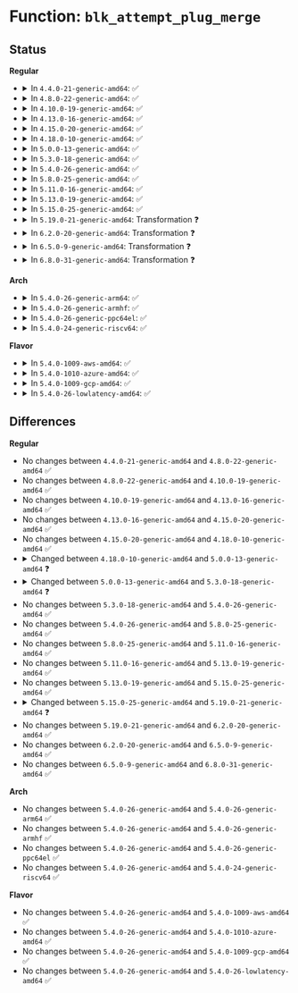 # Function: <code>blk_attempt_plug_merge</code>

## Status
<b>Regular</b>
<ul>
<li>
<details>
<summary>In <code>4.4.0-21-generic-amd64</code>: ✅</summary>

```c
bool blk_attempt_plug_merge(struct request_queue * q, struct bio * bio, unsigned int * request_count, struct request * * same_queue_rq)
```

```json
{
  "name": "blk_attempt_plug_merge",
  "collision_type": "Unique Global",
  "inline_type": "No",
  "funcs": [
    {
      "addr": 18446744071582756080,
      "name": "blk_attempt_plug_merge",
      "external": true,
      "loc": "block/blk-core.c:1613",
      "file": "block/blk-core.c",
      "inline": "seen, unknown",
      "caller_inline": [],
      "caller_func": [
        "block/blk-core.c:blk_queue_bio",
        "block/blk-mq.c:blk_sq_make_request",
        "block/blk-mq.c:blk_mq_make_request"
      ]
    }
  ],
  "symbols": [
    {
      "addr": 18446744071582756080,
      "name": "blk_attempt_plug_merge",
      "section": ".text",
      "bind": "STB_GLOBAL",
      "size": 235
    }
  ]
}
```
</details>
</li>
<li>
<details>
<summary>In <code>4.8.0-22-generic-amd64</code>: ✅</summary>

```c
bool blk_attempt_plug_merge(struct request_queue * q, struct bio * bio, unsigned int * request_count, struct request * * same_queue_rq)
```

```json
{
  "name": "blk_attempt_plug_merge",
  "collision_type": "Unique Global",
  "inline_type": "No",
  "funcs": [
    {
      "addr": 18446744071583033968,
      "name": "blk_attempt_plug_merge",
      "external": true,
      "loc": "block/blk-core.c:1574",
      "file": "block/blk-core.c",
      "inline": "seen, unknown",
      "caller_inline": [],
      "caller_func": [
        "block/blk-core.c:blk_queue_bio",
        "block/blk-mq.c:blk_sq_make_request",
        "block/blk-mq.c:blk_mq_make_request"
      ]
    }
  ],
  "symbols": [
    {
      "addr": 18446744071583033968,
      "name": "blk_attempt_plug_merge",
      "section": ".text",
      "bind": "STB_GLOBAL",
      "size": 261
    }
  ]
}
```
</details>
</li>
<li>
<details>
<summary>In <code>4.10.0-19-generic-amd64</code>: ✅</summary>

```c
bool blk_attempt_plug_merge(struct request_queue * q, struct bio * bio, unsigned int * request_count, struct request * * same_queue_rq)
```

```json
{
  "name": "blk_attempt_plug_merge",
  "collision_type": "Unique Global",
  "inline_type": "No",
  "funcs": [
    {
      "addr": 18446744071583138912,
      "name": "blk_attempt_plug_merge",
      "external": true,
      "loc": "block/blk-core.c:1547",
      "file": "block/blk-core.c",
      "inline": "seen, unknown",
      "caller_inline": [],
      "caller_func": [
        "block/blk-core.c:blk_queue_bio",
        "block/blk-mq.c:blk_sq_make_request",
        "block/blk-mq.c:blk_mq_make_request"
      ]
    }
  ],
  "symbols": [
    {
      "addr": 18446744071583138912,
      "name": "blk_attempt_plug_merge",
      "section": ".text",
      "bind": "STB_GLOBAL",
      "size": 261
    }
  ]
}
```
</details>
</li>
<li>
<details>
<summary>In <code>4.13.0-16-generic-amd64</code>: ✅</summary>

```c
bool blk_attempt_plug_merge(struct request_queue * q, struct bio * bio, unsigned int * request_count, struct request * * same_queue_rq)
```

```json
{
  "name": "blk_attempt_plug_merge",
  "collision_type": "Unique Global",
  "inline_type": "No",
  "funcs": [
    {
      "addr": 18446744071583196256,
      "name": "blk_attempt_plug_merge",
      "external": true,
      "loc": "block/blk-core.c:1674",
      "file": "block/blk-core.c",
      "inline": "seen, unknown",
      "caller_inline": [],
      "caller_func": [
        "block/blk-core.c:blk_queue_bio",
        "block/blk-mq.c:blk_mq_make_request"
      ]
    }
  ],
  "symbols": [
    {
      "addr": 18446744071583196256,
      "name": "blk_attempt_plug_merge",
      "section": ".text",
      "bind": "STB_GLOBAL",
      "size": 255
    }
  ]
}
```
</details>
</li>
<li>
<details>
<summary>In <code>4.15.0-20-generic-amd64</code>: ✅</summary>

```c
bool blk_attempt_plug_merge(struct request_queue * q, struct bio * bio, unsigned int * request_count, struct request * * same_queue_rq)
```

```json
{
  "name": "blk_attempt_plug_merge",
  "collision_type": "Unique Global",
  "inline_type": "No",
  "funcs": [
    {
      "addr": 18446744071583373488,
      "name": "blk_attempt_plug_merge",
      "external": true,
      "loc": "block/blk-core.c:1794",
      "file": "block/blk-core.c",
      "inline": "seen, unknown",
      "caller_inline": [],
      "caller_func": [
        "block/blk-core.c:blk_queue_bio",
        "block/blk-mq.c:blk_mq_make_request"
      ]
    }
  ],
  "symbols": [
    {
      "addr": 18446744071583373488,
      "name": "blk_attempt_plug_merge",
      "section": ".text",
      "bind": "STB_GLOBAL",
      "size": 255
    }
  ]
}
```
</details>
</li>
<li>
<details>
<summary>In <code>4.18.0-10-generic-amd64</code>: ✅</summary>

```c
bool blk_attempt_plug_merge(struct request_queue * q, struct bio * bio, unsigned int * request_count, struct request * * same_queue_rq)
```

```json
{
  "name": "blk_attempt_plug_merge",
  "collision_type": "Unique Global",
  "inline_type": "No",
  "funcs": [
    {
      "addr": 18446744071583583008,
      "name": "blk_attempt_plug_merge",
      "external": true,
      "loc": "block/blk-core.c:1891",
      "file": "block/blk-core.c",
      "inline": "seen, unknown",
      "caller_inline": [],
      "caller_func": [
        "block/blk-core.c:blk_queue_bio",
        "block/blk-mq.c:blk_mq_make_request"
      ]
    }
  ],
  "symbols": [
    {
      "addr": 18446744071583583008,
      "name": "blk_attempt_plug_merge",
      "section": ".text",
      "bind": "STB_GLOBAL",
      "size": 260
    }
  ]
}
```
</details>
</li>
<li>
<details>
<summary>In <code>5.0.0-13-generic-amd64</code>: ✅</summary>

```c
bool blk_attempt_plug_merge(struct request_queue * q, struct bio * bio, struct request * * same_queue_rq)
```

```json
{
  "name": "blk_attempt_plug_merge",
  "collision_type": "Unique Global",
  "inline_type": "No",
  "funcs": [
    {
      "addr": 18446744071583693472,
      "name": "blk_attempt_plug_merge",
      "external": true,
      "loc": "block/blk-core.c:685",
      "file": "block/blk-core.c",
      "inline": "seen, unknown",
      "caller_inline": [],
      "caller_func": [
        "block/blk-mq.c:blk_mq_make_request"
      ]
    }
  ],
  "symbols": [
    {
      "addr": 18446744071583693472,
      "name": "blk_attempt_plug_merge",
      "section": ".text",
      "bind": "STB_GLOBAL",
      "size": 245
    }
  ]
}
```
</details>
</li>
<li>
<details>
<summary>In <code>5.3.0-18-generic-amd64</code>: ✅</summary>

```c
bool blk_attempt_plug_merge(struct request_queue * q, struct bio * bio, unsigned int nr_segs, struct request * * same_queue_rq)
```

```json
{
  "name": "blk_attempt_plug_merge",
  "collision_type": "Unique Global",
  "inline_type": "No",
  "funcs": [
    {
      "addr": 18446744071583882192,
      "name": "blk_attempt_plug_merge",
      "external": true,
      "loc": "block/blk-core.c:684",
      "file": "block/blk-core.c",
      "inline": "seen, unknown",
      "caller_inline": [],
      "caller_func": [
        "block/blk-mq.c:blk_mq_make_request"
      ]
    }
  ],
  "symbols": [
    {
      "addr": 18446744071583882192,
      "name": "blk_attempt_plug_merge",
      "section": ".text",
      "bind": "STB_GLOBAL",
      "size": 276
    }
  ]
}
```
</details>
</li>
<li>
<details>
<summary>In <code>5.4.0-26-generic-amd64</code>: ✅</summary>

```c
bool blk_attempt_plug_merge(struct request_queue * q, struct bio * bio, unsigned int nr_segs, struct request * * same_queue_rq)
```

```json
{
  "name": "blk_attempt_plug_merge",
  "collision_type": "Unique Global",
  "inline_type": "No",
  "funcs": [
    {
      "addr": 18446744071583985392,
      "name": "blk_attempt_plug_merge",
      "external": true,
      "loc": "block/blk-core.c:692",
      "file": "block/blk-core.c",
      "inline": "seen, unknown",
      "caller_inline": [],
      "caller_func": [
        "block/blk-mq.c:blk_mq_make_request"
      ]
    }
  ],
  "symbols": [
    {
      "addr": 18446744071583985392,
      "name": "blk_attempt_plug_merge",
      "section": ".text",
      "bind": "STB_GLOBAL",
      "size": 276
    }
  ]
}
```
</details>
</li>
<li>
<details>
<summary>In <code>5.8.0-25-generic-amd64</code>: ✅</summary>

```c
bool blk_attempt_plug_merge(struct request_queue * q, struct bio * bio, unsigned int nr_segs, struct request * * same_queue_rq)
```

```json
{
  "name": "blk_attempt_plug_merge",
  "collision_type": "Unique Global",
  "inline_type": "No",
  "funcs": [
    {
      "addr": 18446744071584373936,
      "name": "blk_attempt_plug_merge",
      "external": true,
      "loc": "block/blk-core.c:748",
      "file": "block/blk-core.c",
      "inline": "seen, unknown",
      "caller_inline": [],
      "caller_func": [
        "block/blk-mq.c:blk_mq_make_request"
      ]
    }
  ],
  "symbols": [
    {
      "addr": 18446744071584373936,
      "name": "blk_attempt_plug_merge",
      "section": ".text",
      "bind": "STB_GLOBAL",
      "size": 276
    }
  ]
}
```
</details>
</li>
<li>
<details>
<summary>In <code>5.11.0-16-generic-amd64</code>: ✅</summary>

```c
bool blk_attempt_plug_merge(struct request_queue * q, struct bio * bio, unsigned int nr_segs, struct request * * same_queue_rq)
```

```json
{
  "name": "blk_attempt_plug_merge",
  "collision_type": "Unique Global",
  "inline_type": "No",
  "funcs": [
    {
      "addr": 18446744071584519504,
      "name": "blk_attempt_plug_merge",
      "external": true,
      "loc": "block/blk-merge.c:1057",
      "file": "block/blk-merge.c",
      "inline": "seen, unknown",
      "caller_inline": [],
      "caller_func": [
        "block/blk-mq.c:blk_mq_submit_bio"
      ]
    }
  ],
  "symbols": [
    {
      "addr": 18446744071584519504,
      "name": "blk_attempt_plug_merge",
      "section": ".text",
      "bind": "STB_GLOBAL",
      "size": 219
    }
  ]
}
```
</details>
</li>
<li>
<details>
<summary>In <code>5.13.0-19-generic-amd64</code>: ✅</summary>

```c
bool blk_attempt_plug_merge(struct request_queue * q, struct bio * bio, unsigned int nr_segs, struct request * * same_queue_rq)
```

```json
{
  "name": "blk_attempt_plug_merge",
  "collision_type": "Unique Global",
  "inline_type": "No",
  "funcs": [
    {
      "addr": 18446744071584552128,
      "name": "blk_attempt_plug_merge",
      "external": true,
      "loc": "block/blk-merge.c:1060",
      "file": "block/blk-merge.c",
      "inline": "seen, unknown",
      "caller_inline": [],
      "caller_func": [
        "block/blk-mq.c:blk_mq_submit_bio"
      ]
    }
  ],
  "symbols": [
    {
      "addr": 18446744071584552128,
      "name": "blk_attempt_plug_merge",
      "section": ".text",
      "bind": "STB_GLOBAL",
      "size": 219
    }
  ]
}
```
</details>
</li>
<li>
<details>
<summary>In <code>5.15.0-25-generic-amd64</code>: ✅</summary>

```c
bool blk_attempt_plug_merge(struct request_queue * q, struct bio * bio, unsigned int nr_segs, struct request * * same_queue_rq)
```

```json
{
  "name": "blk_attempt_plug_merge",
  "collision_type": "Unique Global",
  "inline_type": "No",
  "funcs": [
    {
      "addr": 18446744071584963456,
      "name": "blk_attempt_plug_merge",
      "external": true,
      "loc": "block/blk-merge.c:1043",
      "file": "block/blk-merge.c",
      "inline": "seen, unknown",
      "caller_inline": [],
      "caller_func": [
        "block/blk-mq.c:blk_mq_submit_bio"
      ]
    }
  ],
  "symbols": [
    {
      "addr": 18446744071584963456,
      "name": "blk_attempt_plug_merge",
      "section": ".text",
      "bind": "STB_GLOBAL",
      "size": 219
    }
  ]
}
```
</details>
</li>
<li>
<details>
<summary>In <code>5.19.0-21-generic-amd64</code>: Transformation ❓</summary>

```c
bool blk_attempt_plug_merge(struct request_queue * q, struct bio * bio, unsigned int nr_segs)
```

```json
{
  "name": "blk_attempt_plug_merge",
  "collision_type": "Unique Global",
  "inline_type": "No",
  "funcs": [
    {
      "addr": 0,
      "name": "blk_attempt_plug_merge",
      "external": true,
      "loc": "block/blk-merge.c:1038",
      "file": "block/blk-merge.c",
      "inline": "seen, unknown",
      "caller_inline": [],
      "caller_func": [
        "block/blk-mq.c:blk_mq_attempt_bio_merge"
      ]
    }
  ],
  "symbols": [
    {
      "addr": 18446744071594096176,
      "name": "blk_attempt_plug_merge.cold",
      "section": ".text",
      "bind": "STB_LOCAL",
      "size": 27
    },
    {
      "addr": 18446744071585667328,
      "name": "blk_attempt_plug_merge",
      "section": ".text",
      "bind": "STB_GLOBAL",
      "size": 231
    }
  ]
}
```
</details>
</li>
<li>
<details>
<summary>In <code>6.2.0-20-generic-amd64</code>: Transformation ❓</summary>

```c
bool blk_attempt_plug_merge(struct request_queue * q, struct bio * bio, unsigned int nr_segs)
```

```json
{
  "name": "blk_attempt_plug_merge",
  "collision_type": "Unique Global",
  "inline_type": "No",
  "funcs": [
    {
      "addr": 0,
      "name": "blk_attempt_plug_merge",
      "external": true,
      "loc": "block/blk-merge.c:1107",
      "file": "block/blk-merge.c",
      "inline": "seen, unknown",
      "caller_inline": [],
      "caller_func": [
        "block/blk-mq.c:blk_mq_attempt_bio_merge"
      ]
    }
  ],
  "symbols": [
    {
      "addr": 18446744071596105182,
      "name": "blk_attempt_plug_merge.cold",
      "section": ".text",
      "bind": "STB_LOCAL",
      "size": 27
    },
    {
      "addr": 18446744071586443008,
      "name": "blk_attempt_plug_merge",
      "section": ".text",
      "bind": "STB_GLOBAL",
      "size": 255
    }
  ]
}
```
</details>
</li>
<li>
<details>
<summary>In <code>6.5.0-9-generic-amd64</code>: Transformation ❓</summary>

```c
bool blk_attempt_plug_merge(struct request_queue * q, struct bio * bio, unsigned int nr_segs)
```

```json
{
  "name": "blk_attempt_plug_merge",
  "collision_type": "Unique Global",
  "inline_type": "No",
  "funcs": [
    {
      "addr": 0,
      "name": "blk_attempt_plug_merge",
      "external": true,
      "loc": "block/blk-merge.c:1103",
      "file": "block/blk-merge.c",
      "inline": "seen, unknown",
      "caller_inline": [],
      "caller_func": [
        "block/blk-mq.c:blk_mq_attempt_bio_merge"
      ]
    }
  ],
  "symbols": [
    {
      "addr": 18446744071596629194,
      "name": "blk_attempt_plug_merge.cold",
      "section": ".text",
      "bind": "STB_LOCAL",
      "size": 27
    },
    {
      "addr": 18446744071586690160,
      "name": "blk_attempt_plug_merge",
      "section": ".text",
      "bind": "STB_GLOBAL",
      "size": 249
    }
  ]
}
```
</details>
</li>
<li>
<details>
<summary>In <code>6.8.0-31-generic-amd64</code>: Transformation ❓</summary>

```c
bool blk_attempt_plug_merge(struct request_queue * q, struct bio * bio, unsigned int nr_segs)
```

```json
{
  "name": "blk_attempt_plug_merge",
  "collision_type": "Unique Global",
  "inline_type": "No",
  "funcs": [
    {
      "addr": 0,
      "name": "blk_attempt_plug_merge",
      "external": true,
      "loc": "block/blk-merge.c:1099",
      "file": "block/blk-merge.c",
      "inline": "seen, unknown",
      "caller_inline": [],
      "caller_func": [
        "block/blk-mq.c:blk_mq_attempt_bio_merge"
      ]
    }
  ],
  "symbols": [
    {
      "addr": 18446744071597535674,
      "name": "blk_attempt_plug_merge.cold",
      "section": ".text",
      "bind": "STB_LOCAL",
      "size": 53
    },
    {
      "addr": 18446744071586961504,
      "name": "blk_attempt_plug_merge",
      "section": ".text",
      "bind": "STB_GLOBAL",
      "size": 249
    }
  ]
}
```
</details>
</li>
</ul>
<b>Arch</b>
<ul>
<li>
<details>
<summary>In <code>5.4.0-26-generic-arm64</code>: ✅</summary>

```c
bool blk_attempt_plug_merge(struct request_queue * q, struct bio * bio, unsigned int nr_segs, struct request * * same_queue_rq)
```

```json
{
  "name": "blk_attempt_plug_merge",
  "collision_type": "Unique Global",
  "inline_type": "No",
  "funcs": [
    {
      "addr": 18446603336495810640,
      "name": "blk_attempt_plug_merge",
      "external": true,
      "loc": "block/blk-core.c:692",
      "file": "block/blk-core.c",
      "inline": "seen, unknown",
      "caller_inline": [],
      "caller_func": [
        "block/blk-mq.c:blk_mq_make_request"
      ]
    }
  ],
  "symbols": [
    {
      "addr": 18446603336495810640,
      "name": "blk_attempt_plug_merge",
      "section": ".text",
      "bind": "STB_GLOBAL",
      "size": 340
    }
  ]
}
```
</details>
</li>
<li>
<details>
<summary>In <code>5.4.0-26-generic-armhf</code>: ✅</summary>

```c
bool blk_attempt_plug_merge(struct request_queue * q, struct bio * bio, unsigned int nr_segs, struct request * * same_queue_rq)
```

```json
{
  "name": "blk_attempt_plug_merge",
  "collision_type": "Unique Global",
  "inline_type": "No",
  "funcs": [
    {
      "addr": 3229162124,
      "name": "blk_attempt_plug_merge",
      "external": true,
      "loc": "block/blk-core.c:692",
      "file": "block/blk-core.c",
      "inline": "seen, unknown",
      "caller_inline": [],
      "caller_func": [
        "block/blk-mq.c:blk_mq_make_request"
      ]
    }
  ],
  "symbols": [
    {
      "addr": 3229162124,
      "name": "blk_attempt_plug_merge",
      "section": ".text",
      "bind": "STB_GLOBAL",
      "size": 340
    }
  ]
}
```
</details>
</li>
<li>
<details>
<summary>In <code>5.4.0-26-generic-ppc64el</code>: ✅</summary>

```c
bool blk_attempt_plug_merge(struct request_queue * q, struct bio * bio, unsigned int nr_segs, struct request * * same_queue_rq)
```

```json
{
  "name": "blk_attempt_plug_merge",
  "collision_type": "Unique Global",
  "inline_type": "No",
  "funcs": [
    {
      "addr": 13835058055289996992,
      "name": "blk_attempt_plug_merge",
      "external": true,
      "loc": "block/blk-core.c:692",
      "file": "block/blk-core.c",
      "inline": "seen, unknown",
      "caller_inline": [],
      "caller_func": [
        "block/blk-mq.c:blk_mq_make_request"
      ]
    }
  ],
  "symbols": [
    {
      "addr": 13835058055289996992,
      "name": "blk_attempt_plug_merge",
      "section": ".text",
      "bind": "STB_GLOBAL",
      "size": 480
    }
  ]
}
```
</details>
</li>
<li>
<details>
<summary>In <code>5.4.0-24-generic-riscv64</code>: ✅</summary>

```c
bool blk_attempt_plug_merge(struct request_queue * q, struct bio * bio, unsigned int nr_segs, struct request * * same_queue_rq)
```

```json
{
  "name": "blk_attempt_plug_merge",
  "collision_type": "Unique Global",
  "inline_type": "No",
  "funcs": [
    {
      "addr": 18446743936274947950,
      "name": "blk_attempt_plug_merge",
      "external": true,
      "loc": "block/blk-core.c:692",
      "file": "block/blk-core.c",
      "inline": "seen, unknown",
      "caller_inline": [],
      "caller_func": [
        "block/blk-mq.c:blk_mq_make_request"
      ]
    }
  ],
  "symbols": [
    {
      "addr": 18446743936274947950,
      "name": "blk_attempt_plug_merge",
      "section": ".text",
      "bind": "STB_GLOBAL",
      "size": 254
    }
  ]
}
```
</details>
</li>
</ul>
<b>Flavor</b>
<ul>
<li>
<details>
<summary>In <code>5.4.0-1009-aws-amd64</code>: ✅</summary>

```c
bool blk_attempt_plug_merge(struct request_queue * q, struct bio * bio, unsigned int nr_segs, struct request * * same_queue_rq)
```

```json
{
  "name": "blk_attempt_plug_merge",
  "collision_type": "Unique Global",
  "inline_type": "No",
  "funcs": [
    {
      "addr": 18446744071583954128,
      "name": "blk_attempt_plug_merge",
      "external": true,
      "loc": "block/blk-core.c:692",
      "file": "block/blk-core.c",
      "inline": "seen, unknown",
      "caller_inline": [],
      "caller_func": [
        "block/blk-mq.c:blk_mq_make_request"
      ]
    }
  ],
  "symbols": [
    {
      "addr": 18446744071583954128,
      "name": "blk_attempt_plug_merge",
      "section": ".text",
      "bind": "STB_GLOBAL",
      "size": 276
    }
  ]
}
```
</details>
</li>
<li>
<details>
<summary>In <code>5.4.0-1010-azure-amd64</code>: ✅</summary>

```c
bool blk_attempt_plug_merge(struct request_queue * q, struct bio * bio, unsigned int nr_segs, struct request * * same_queue_rq)
```

```json
{
  "name": "blk_attempt_plug_merge",
  "collision_type": "Unique Global",
  "inline_type": "No",
  "funcs": [
    {
      "addr": 18446744071583891056,
      "name": "blk_attempt_plug_merge",
      "external": true,
      "loc": "block/blk-core.c:692",
      "file": "block/blk-core.c",
      "inline": "seen, unknown",
      "caller_inline": [],
      "caller_func": [
        "block/blk-mq.c:blk_mq_make_request"
      ]
    }
  ],
  "symbols": [
    {
      "addr": 18446744071583891056,
      "name": "blk_attempt_plug_merge",
      "section": ".text",
      "bind": "STB_GLOBAL",
      "size": 276
    }
  ]
}
```
</details>
</li>
<li>
<details>
<summary>In <code>5.4.0-1009-gcp-amd64</code>: ✅</summary>

```c
bool blk_attempt_plug_merge(struct request_queue * q, struct bio * bio, unsigned int nr_segs, struct request * * same_queue_rq)
```

```json
{
  "name": "blk_attempt_plug_merge",
  "collision_type": "Unique Global",
  "inline_type": "No",
  "funcs": [
    {
      "addr": 18446744071583937888,
      "name": "blk_attempt_plug_merge",
      "external": true,
      "loc": "block/blk-core.c:692",
      "file": "block/blk-core.c",
      "inline": "seen, unknown",
      "caller_inline": [],
      "caller_func": [
        "block/blk-mq.c:blk_mq_make_request"
      ]
    }
  ],
  "symbols": [
    {
      "addr": 18446744071583937888,
      "name": "blk_attempt_plug_merge",
      "section": ".text",
      "bind": "STB_GLOBAL",
      "size": 276
    }
  ]
}
```
</details>
</li>
<li>
<details>
<summary>In <code>5.4.0-26-lowlatency-amd64</code>: ✅</summary>

```c
bool blk_attempt_plug_merge(struct request_queue * q, struct bio * bio, unsigned int nr_segs, struct request * * same_queue_rq)
```

```json
{
  "name": "blk_attempt_plug_merge",
  "collision_type": "Unique Global",
  "inline_type": "No",
  "funcs": [
    {
      "addr": 18446744071584039888,
      "name": "blk_attempt_plug_merge",
      "external": true,
      "loc": "block/blk-core.c:692",
      "file": "block/blk-core.c",
      "inline": "seen, unknown",
      "caller_inline": [],
      "caller_func": [
        "block/blk-mq.c:blk_mq_make_request"
      ]
    }
  ],
  "symbols": [
    {
      "addr": 18446744071584039888,
      "name": "blk_attempt_plug_merge",
      "section": ".text",
      "bind": "STB_GLOBAL",
      "size": 276
    }
  ]
}
```
</details>
</li>
</ul>

## Differences
<b>Regular</b>
<ul>
<li>
No changes between <code>4.4.0-21-generic-amd64</code> and <code>4.8.0-22-generic-amd64</code> ✅
</li>
<li>
No changes between <code>4.8.0-22-generic-amd64</code> and <code>4.10.0-19-generic-amd64</code> ✅
</li>
<li>
No changes between <code>4.10.0-19-generic-amd64</code> and <code>4.13.0-16-generic-amd64</code> ✅
</li>
<li>
No changes between <code>4.13.0-16-generic-amd64</code> and <code>4.15.0-20-generic-amd64</code> ✅
</li>
<li>
No changes between <code>4.15.0-20-generic-amd64</code> and <code>4.18.0-10-generic-amd64</code> ✅
</li>
<li>
<details>
<summary>Changed between <code>4.18.0-10-generic-amd64</code> and <code>5.0.0-13-generic-amd64</code> ❓</summary>
<ul>
<li>
<b>Param removed. </b>
<code>unsigned int * request_count</code>
</li>
<li>
<b>Param reordered. </b>
<code>q, bio, request_count, same_queue_rq</code> ➡️ <code>q, bio, same_queue_rq</code>
</li>
</ul>
</details>
</li>
<li>
<details>
<summary>Changed between <code>5.0.0-13-generic-amd64</code> and <code>5.3.0-18-generic-amd64</code> ❓</summary>
<ul>
<li>
<b>Param added. </b>
<code>unsigned int nr_segs</code>
</li>
<li>
<b>Param reordered. </b>
<code>q, bio, same_queue_rq</code> ➡️ <code>q, bio, nr_segs, same_queue_rq</code>
</li>
</ul>
</details>
</li>
<li>
No changes between <code>5.3.0-18-generic-amd64</code> and <code>5.4.0-26-generic-amd64</code> ✅
</li>
<li>
No changes between <code>5.4.0-26-generic-amd64</code> and <code>5.8.0-25-generic-amd64</code> ✅
</li>
<li>
No changes between <code>5.8.0-25-generic-amd64</code> and <code>5.11.0-16-generic-amd64</code> ✅
</li>
<li>
No changes between <code>5.11.0-16-generic-amd64</code> and <code>5.13.0-19-generic-amd64</code> ✅
</li>
<li>
No changes between <code>5.13.0-19-generic-amd64</code> and <code>5.15.0-25-generic-amd64</code> ✅
</li>
<li>
<details>
<summary>Changed between <code>5.15.0-25-generic-amd64</code> and <code>5.19.0-21-generic-amd64</code> ❓</summary>
<ul>
<li>
<b>Param removed. </b>
<code>struct request * * same_queue_rq</code>
</li>
</ul>
</details>
</li>
<li>
No changes between <code>5.19.0-21-generic-amd64</code> and <code>6.2.0-20-generic-amd64</code> ✅
</li>
<li>
No changes between <code>6.2.0-20-generic-amd64</code> and <code>6.5.0-9-generic-amd64</code> ✅
</li>
<li>
No changes between <code>6.5.0-9-generic-amd64</code> and <code>6.8.0-31-generic-amd64</code> ✅
</li>
</ul>
<b>Arch</b>
<ul>
<li>
No changes between <code>5.4.0-26-generic-amd64</code> and <code>5.4.0-26-generic-arm64</code> ✅
</li>
<li>
No changes between <code>5.4.0-26-generic-amd64</code> and <code>5.4.0-26-generic-armhf</code> ✅
</li>
<li>
No changes between <code>5.4.0-26-generic-amd64</code> and <code>5.4.0-26-generic-ppc64el</code> ✅
</li>
<li>
No changes between <code>5.4.0-26-generic-amd64</code> and <code>5.4.0-24-generic-riscv64</code> ✅
</li>
</ul>
<b>Flavor</b>
<ul>
<li>
No changes between <code>5.4.0-26-generic-amd64</code> and <code>5.4.0-1009-aws-amd64</code> ✅
</li>
<li>
No changes between <code>5.4.0-26-generic-amd64</code> and <code>5.4.0-1010-azure-amd64</code> ✅
</li>
<li>
No changes between <code>5.4.0-26-generic-amd64</code> and <code>5.4.0-1009-gcp-amd64</code> ✅
</li>
<li>
No changes between <code>5.4.0-26-generic-amd64</code> and <code>5.4.0-26-lowlatency-amd64</code> ✅
</li>
</ul>
